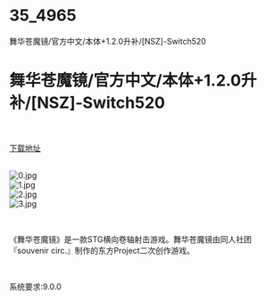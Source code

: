 # 35_4965
舞华苍魔镜/官方中文/本体+1.2.0升补/[NSZ]-Switch520
# 舞华苍魔镜/官方中文/本体+1.2.0升补/[NSZ]-Switch520
 <br/></br>
[下载地址](https://www.switch520.cc/article/4965 "下载地址")
<br/></br>

<p><img title="0.jpg" src="https://www.switch520.cc/muke_img/2022_02_26_e9141db3a30b9.jpg" alt="0.jpg"><br>
<img title="1.jpg" src="https://www.switch520.cc/muke_img/2022_02_26_db612e747a1d6.jpg" alt="1.jpg"><br>
<img title="2.jpg" src="https://www.switch520.cc/muke_img/2022_02_26_fc42fc08d9550.jpg" alt="2.jpg"><br>
<img title="3.jpg" src="https://www.switch520.cc/muke_img/2022_02_26_328a83a7d8646.jpg" alt="3.jpg"></p>
<p>&nbsp;</p>
<p>《舞华苍魔镜》是一款STG横向卷轴射击游戏。舞华苍魔镜由同人社团『souvenir circ.』制作的东方Project二次创作游戏。</p>
<p>&nbsp;</p>
<p>系统要求:9.0.0</p>



